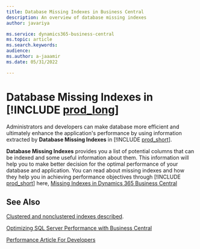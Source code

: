 ```yaml
---
title: Database Missing Indexes in Business Central
description: An overview of database missing indexes 
author: javariya

ms.service: dynamics365-business-central
ms.topic: article
ms.search.keywords:
audience: 
ms.author: a-jaaamir
ms.date: 05/31/2022

---
```

# Database Missing Indexes in [!INCLUDE [prod_long](includes\prod_long.md)]

Administrators and developers can make database more efficient and ultimately enhance the application's performance by using information extracted by **Database Missing Indexes** in [!INCLUDE [prod_short](includes\prod_short.md)].

**Database Missing Indexes** provides you a list of potential columns that can be indexed and some useful information about them. This information will help you to make better decision for the optimal performance of your database and application. You can read about missing indexes and how they help you in achieving performance objectives through [!INCLUDE [prod_short](includes\prod_short.md)] here, [Missing Indexes in Dynamics 365 Business Central](dynamics365smb-devitpro\dev-itpro\administration\database-missing-indexes.md)


## See Also

[Clustered and nonclustered indexes described](/sql/relational-databases/indexes/clustered-and-nonclustered-indexes-described?view=sql-server-ver16).

[Optimizing SQL Server Performance with Business Central](/dynamics365/business-central/dev-itpro/administration/optimize-sql-server-performance)

[Performance Article For Developers](/dynamics365/business-central/dev-itpro/performance/performance-developer)
